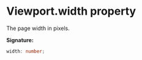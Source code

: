 # Viewport.width property

The page width in pixels.

**Signature:**

```typescript
width: number;
```
